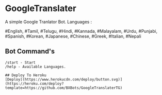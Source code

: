 # GoogleTranslater

A simple Google Tranlator Bot. Languages :

#English, #Tamil, #Telugu, #Hindi, #Kannada, #Malayalam, #Urdu, #Punjabi, #Spanish, #Korean, #Japanese, #Chinese, #Greek, #Italian, #Nepali

## Bot Command's
```
/start - Start
/help - Available Languages.

## Deploy To Heroku
[Deploy](https://www.herokucdn.com/deploy/button.svg)](https://heroku.com/deploy?template=https://github.com/BXBots/GoogleTranslaterTG)
